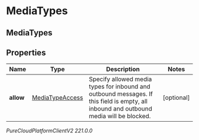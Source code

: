 # MediaTypes

## MediaTypes

## Properties

|Name | Type | Description | Notes|
|------------ | ------------- | ------------- | -------------|
| **allow** | [MediaTypeAccess](MediaTypeAccess) | Specify allowed media types for inbound and outbound messages. If this field is empty, all inbound and outbound media will be blocked. | [optional] |



_PureCloudPlatformClientV2 221.0.0_
